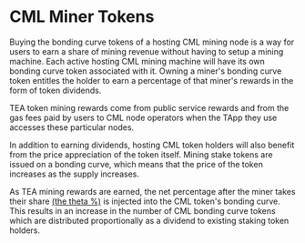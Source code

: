 # CML Miner Tokens

Buying the bonding curve tokens of a hosting CML mining node is a way for users to earn a share of mining revenue without having to setup a mining machine. Each active hosting CML mining machine will have its own bonding curve token associated with it. Owning a miner's bonding curve token entitles the holder to earn a percentage of that miner's rewards in the form of token dividends.

TEA token mining rewards come from public service rewards and from the gas fees paid by users to CML node operators when the TApp they use accesses these particular nodes. 

In addition to earning dividends, hosting CML token holders will also benefit from the price appreciation of the token itself. Mining stake tokens are issued on a bonding curve, which means that the price of the token increases as the supply increases.

As TEA mining rewards are earned, the net percentage after the miner takes their share [(the theta %)](Bonding-Curve-Theta.md) is injected into the CML token's bonding curve. This results in an increase in the number of CML bonding curve tokens which are distributed proportionally as a dividend to existing staking token holders.
